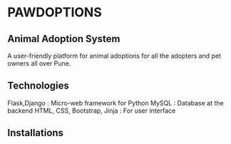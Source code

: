 # PAWDOPTIONS
## Animal Adoption System
A user-friendly platform for animal adoptions for all the adopters and pet owners all over Pune.  
## Technologies
Flask,Django : Micro-web framework for Python
MySQL : Database at the backend
HTML, CSS, Bootstrap, Jinja : For user interface
## Installations
